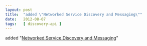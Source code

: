 ```yaml
---
layout: post
title:  "added \"Networked Service Discovery and Messaging\""
date:   2012-08-07
tags:   [ discovery-api ]
---
```


added "[Networked Service Discovery and Messaging](/spec/discovery-api)"

